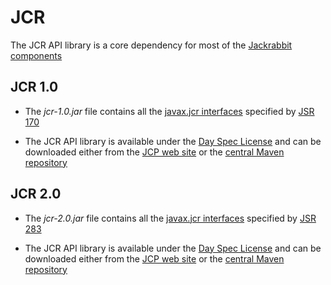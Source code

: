 JCR
=====

The JCR API library is a core dependency for most of the [Jackrabbit components](jackrabbit-components.html)

JCR 1.0
--------
* The *jcr-1.0.jar* file contains all the [javax.jcr interfaces](https://s.apache.org/jcr-1.0-javadoc/)
specified by [JSR 170](http://jcp.org/en/jsr/detail?id=170)


* The JCR API library is available under the [Day Spec License](https://s.apache.org/jcr-1.0-spec/license.html)
and can be downloaded either from the [JCP web site](http://jcp.org/aboutJava/communityprocess/final/jsr170/index.html)
or the [central Maven repository](http://repo1.maven.org/maven2/javax/jcr/jcr/1.0/)

JCR 2.0
--------
* The *jcr-2.0.jar* file contains all the [javax.jcr interfaces](https://s.apache.org/jcr-2.0-javadoc/)
specified by [JSR 283](http://jcp.org/en/jsr/detail?id=283)


* The JCR API library is available under the [Day Spec License](https://s.apache.org/jcr-2.0-spec/license.html)
and can be downloaded either from the [JCP web site](http://jcp.org/aboutJava/communityprocess/final/jsr283/index.html)
or the [central Maven repository](http://repo1.maven.org/maven2/javax/jcr/jcr/2.0/)
